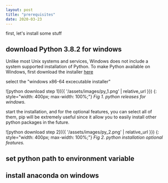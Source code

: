 ```yaml
---
layout: post
title: "prerequisites"
date: 2020-03-23
---
```


first, let's install some stuff

## download Python 3.8.2 for windows
Unlike most Unix systems and services, Windows does not include a system supported installation of Python. To make Python available on Windows, first download the installer [here](https://www.python.org/downloads/windows/)

select the "windows x86-64 excecutable installer"

![python download step 1]({{ '/assets/images/py_1.png' | relative_url }})
{: style="width: 400px; max-width: 100%;"}
*Fig 1. python releases for windows.*

start the installation, and for the optional features, you can select all of them, pip will be extremely useful since it allow you to easily install other python packages in the future.

![python download step 2]({{ '/assets/images/py_2.png' | relative_url }})
{: style="width: 400px; max-width: 100%;"}
*Fig 2. python installation optional features.*

## set python path to environment variable

## install anaconda on windows
